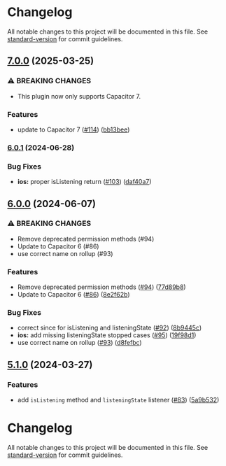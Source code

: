 # Changelog

All notable changes to this project will be documented in this file. See [standard-version](https://github.com/conventional-changelog/standard-version) for commit guidelines.

## [7.0.0](https://github.com/capacitor-community/speech-recognition/compare/v6.0.1...v7.0.0) (2025-03-25)


### ⚠ BREAKING CHANGES

* This plugin now only supports Capacitor 7.

### Features

* update to Capacitor 7 ([#114](https://github.com/capacitor-community/speech-recognition/issues/114)) ([bb13bee](https://github.com/capacitor-community/speech-recognition/commit/bb13beec20410b6d3b2e4192cf9fa14cc55c3360))

### [6.0.1](https://github.com/capacitor-community/speech-recognition/compare/v6.0.0...v6.0.1) (2024-06-28)


### Bug Fixes

* **ios:** proper isListening return ([#103](https://github.com/capacitor-community/speech-recognition/issues/103)) ([daf40a7](https://github.com/capacitor-community/speech-recognition/commit/daf40a73fda9b1caa5e84df41bf15ff687617742))

## [6.0.0](https://github.com/capacitor-community/speech-recognition/compare/v5.1.0...v6.0.0) (2024-06-07)


### ⚠ BREAKING CHANGES

* Remove deprecated permission methods (#94)
* Update to Capacitor 6 (#86)
* use correct name on rollup (#93)

### Features

* Remove deprecated permission methods ([#94](https://github.com/capacitor-community/speech-recognition/issues/94)) ([77d89b8](https://github.com/capacitor-community/speech-recognition/commit/77d89b86117a9e1adc88abfafc8c9327ea5fef8d))
* Update to Capacitor 6 ([#86](https://github.com/capacitor-community/speech-recognition/issues/86)) ([8e2f62b](https://github.com/capacitor-community/speech-recognition/commit/8e2f62b5ed37fdb8acf33c31b4e7157d03a47739))


### Bug Fixes

* correct since for isListening and listeningState ([#92](https://github.com/capacitor-community/speech-recognition/issues/92)) ([8b9445c](https://github.com/capacitor-community/speech-recognition/commit/8b9445caf09093422d761c6b3f91ed330d273047))
* **ios:** add missing listeningState stopped cases ([#95](https://github.com/capacitor-community/speech-recognition/issues/95)) ([19f98d1](https://github.com/capacitor-community/speech-recognition/commit/19f98d13b6a9454373a7d1af57e83f49fa823174))
* use correct name on rollup ([#93](https://github.com/capacitor-community/speech-recognition/issues/93)) ([d8fefbc](https://github.com/capacitor-community/speech-recognition/commit/d8fefbc13594c7949e3bc687355c7308d9f90d8d))

## [5.1.0](https://github.com/capacitor-community/speech-recognition/compare/v5.0.0...v5.1.0) (2024-03-27)


### Features

* add `isListening` method and `listeningState` listener ([#83](https://github.com/capacitor-community/speech-recognition/issues/83)) ([5a9b532](https://github.com/capacitor-community/speech-recognition/commit/5a9b532f316df7585b94e65bff77b642df5eb32e))

# Changelog

All notable changes to this project will be documented in this file. See [standard-version](https://github.com/conventional-changelog/standard-version) for commit guidelines.
